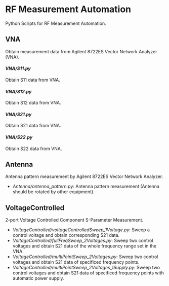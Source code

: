 # RF Measurement Automation
Python Scripts for RF Measurement Automation.

## VNA
Obtain measurement data from Agilent 8722ES Vector Network Analyzer (VNA).
#### *VNA/S11.py*
Obtain S11 data from VNA.
#### *VNA/S12.py*
Obtain S12 data from VNA.
#### *VNA/S21.py*
Obtain S21 data from VNA.
#### *VNA/S22.py*
Obtain S22 data from VNA.

## Antenna
Antenna pattern measurement by Agilent 8722ES Vector Network Analyzer.
- *Antenna/antenna_pattern.py*: Antenna pattern measurement (Antenna should be rotated by other equipment).

## VoltageControlled
2-port Voltage Controlled Component S-Parameter Measurement.
- *VoltageControlled/voltageControlledSweep_1Voltage.py*: Sweep a control voltage and obtain corresponding S21 data.
- *VoltageControlled/fullFreqSweep_2Voltages.py*: Sweep two control voltages and obtain S21 data of the whole frequency range set in the VNA.
- *VoltageControlled/multiPointSweep_2Voltages.py*: Sweep two control voltages and obtain S21 data of specificed frequency points.
- *VoltageControlled/multiPointSweep_2Voltages_1Supply.py*: Sweep two control voltages and obtain S21 data of specificed frequency points with automatic power supply.
